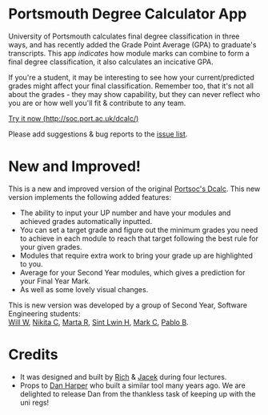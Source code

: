 # Portsmouth Degree Calculator App

University of Portsmouth calculates final degree classification in three ways, and has recently added the Grade Point Average (GPA) to graduate's transcripts.  This app _indicates_ how module marks can combine to form a final degree classification, it also calculates an incicative GPA.

If you're a student, it may be interesting to see how your current/predicted grades might affect your final classification.  Remember too, that it's not all about the grades - they may show capability, but they can never reflect who you are or how well you'll fit & contribute to any team.

[Try it now (http://soc.port.ac.uk/dcalc/)](http://soc.port.ac.uk/dcalc/)

Please add suggestions & bug reports to the [issue list](https://github.com/portsoc/dcalc/issues).

# New and Improved!

This is a new and improved version of the original [Portsoc's Dcalc](https://github.com/portsoc/dcalc).
This new version implements the following added features:
* The ability to input your UP number and have your modules and achieved grades automatically inputted.
* You can set a target grade and figure out the minimum grades you need to achieve in each module to reach that target following the best rule for your given grades.
* Modules that require extra work to bring your grade up are highlighted to you.
* Average for your Second Year modules, which gives a prediction for your Final Year Mark.
* As well as some lovely visual changes.



This is new version was developed by a group of Second Year, Software Engineering students:<br>
[Will W](https://github.com/UP2021407), [Nikita C](https://github.com/NikBit101), [Marta R](https://github.com/m0urao), [Sint Lwin H](https://github.com/sint18), [Mark C](https://github.com/mark-chit), [Pablo B](https://github.com/PabloBeJ).

# Credits
* It was designed and built by [Rich](https://github.com/ear1grey) & [Jacek](https://github.com/jacekkopecky) during four lectures.
* Props to [Dan Harper](https://www.danharper.me/) who built a similar tool many years ago.  We are delighted to release Dan from the thankless task of keeping up with the uni regs!
